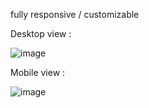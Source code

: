 fully responsive / customizable

Desktop view :


![image](https://github.com/TiXOBiT/camping-website/assets/86445862/f1f37b29-5ddc-4263-a33c-6744417f4e67)


Mobile view :


![image](https://github.com/TiXOBiT/camping-website/assets/86445862/41aa4336-eb68-4ab6-997d-9898348d03b9)

